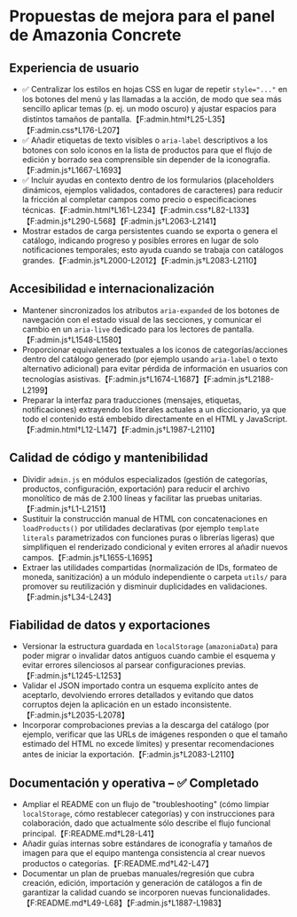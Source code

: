 # Propuestas de mejora para el panel de Amazonia Concrete

## Experiencia de usuario
- ✅ Centralizar los estilos en hojas CSS en lugar de repetir `style="..."` en los botones del menú y las llamadas a la acción, de modo que sea más sencillo aplicar temas (p. ej. un modo oscuro) y ajustar espacios para distintos tamaños de pantalla.【F:admin.html†L25-L35】【F:admin.css†L176-L207】
- ✅ Añadir etiquetas de texto visibles o `aria-label` descriptivos a los botones con solo iconos en la lista de productos para que el flujo de edición y borrado sea comprensible sin depender de la iconografía.【F:admin.js†L1667-L1693】
- ✅ Incluir ayudas en contexto dentro de los formularios (placeholders dinámicos, ejemplos validados, contadores de caracteres) para reducir la fricción al completar campos como precio o especificaciones técnicas.【F:admin.html†L161-L234】【F:admin.css†L82-L133】【F:admin.js†L290-L568】【F:admin.js†L2063-L2141】
- Mostrar estados de carga persistentes cuando se exporta o genera el catálogo, indicando progreso y posibles errores en lugar de solo notificaciones temporales; esto ayuda cuando se trabaja con catálogos grandes.【F:admin.js†L2000-L2012】【F:admin.js†L2083-L2110】

## Accesibilidad e internacionalización
- Mantener sincronizados los atributos `aria-expanded` de los botones de navegación con el estado visual de las secciones, y comunicar el cambio en un `aria-live` dedicado para los lectores de pantalla.【F:admin.js†L1548-L1580】
- Proporcionar equivalentes textuales a los iconos de categorías/acciones dentro del catálogo generado (por ejemplo usando `aria-label` o texto alternativo adicional) para evitar pérdida de información en usuarios con tecnologías asistivas.【F:admin.js†L1674-L1687】【F:admin.js†L2188-L2199】
- Preparar la interfaz para traducciones (mensajes, etiquetas, notificaciones) extrayendo los literales actuales a un diccionario, ya que todo el contenido está embebido directamente en el HTML y JavaScript.【F:admin.html†L12-L147】【F:admin.js†L1987-L2110】

## Calidad de código y mantenibilidad
- Dividir `admin.js` en módulos especializados (gestión de categorías, productos, configuración, exportación) para reducir el archivo monolítico de más de 2.100 líneas y facilitar las pruebas unitarias.【F:admin.js†L1-L2151】
- Sustituir la construcción manual de HTML con concatenaciones en `loadProducts()` por utilidades declarativas (por ejemplo `template literals` parametrizados con funciones puras o librerías ligeras) que simplifiquen el renderizado condicional y eviten errores al añadir nuevos campos.【F:admin.js†L1655-L1695】
- Extraer las utilidades compartidas (normalización de IDs, formateo de moneda, sanitización) a un módulo independiente o carpeta `utils/` para promover su reutilización y disminuir duplicidades en validaciones.【F:admin.js†L34-L243】

## Fiabilidad de datos y exportaciones
- Versionar la estructura guardada en `localStorage` (`amazoniaData`) para poder migrar o invalidar datos antiguos cuando cambie el esquema y evitar errores silenciosos al parsear configuraciones previas.【F:admin.js†L1245-L1253】
- Validar el JSON importado contra un esquema explícito antes de aceptarlo, devolviendo errores detallados y evitando que datos corruptos dejen la aplicación en un estado inconsistente.【F:admin.js†L2035-L2078】
- Incorporar comprobaciones previas a la descarga del catálogo (por ejemplo, verificar que las URLs de imágenes responden o que el tamaño estimado del HTML no excede límites) y presentar recomendaciones antes de iniciar la exportación.【F:admin.js†L2083-L2110】

## Documentación y operativa – ✅ Completado
- Ampliar el README con un flujo de "troubleshooting" (cómo limpiar `localStorage`, cómo restablecer categorías) y con instrucciones para colaboración, dado que actualmente sólo describe el flujo funcional principal.【F:README.md†L28-L41】
- Añadir guías internas sobre estándares de iconografía y tamaños de imagen para que el equipo mantenga consistencia al crear nuevos productos o categorías.【F:README.md†L42-L47】
- Documentar un plan de pruebas manuales/regresión que cubra creación, edición, importación y generación de catálogos a fin de garantizar la calidad cuando se incorporen nuevas funcionalidades.【F:README.md†L49-L68】【F:admin.js†L1887-L1983】

